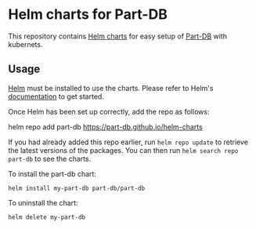 # Helm charts for Part-DB

This repository contains [Helm charts](https://helm.sh/) for easy setup of [Part-DB](https://github.com/Part-DB/Part-DB-server) with kubernets.


## Usage

[Helm](https://helm.sh) must be installed to use the charts.  Please refer to
Helm's [documentation](https://helm.sh/docs) to get started.

Once Helm has been set up correctly, add the repo as follows:

  helm repo add part-db https://part-db.github.io/helm-charts

If you had already added this repo earlier, run `helm repo update` to retrieve
the latest versions of the packages.  You can then run `helm search repo
part-db` to see the charts.

To install the part-db chart:

    helm install my-part-db part-db/part-db

To uninstall the chart:

    helm delete my-part-db